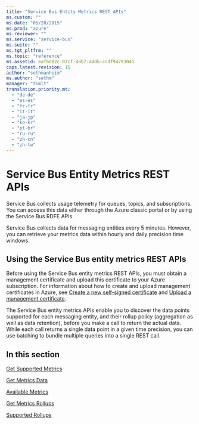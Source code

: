 ```yaml
---
title: "Service Bus Entity Metrics REST APIs"
ms.custom: ""
ms.date: "05/20/2015"
ms.prod: "azure"
ms.reviewer: ""
ms.service: "service-bus"
ms.suite: ""
ms.tgt_pltfrm: ""
ms.topic: "reference"
ms.assetid: eafbd82c-02cf-4db7-a4db-ccdf94793041
caps.latest.revision: 15
author: "sethmanheim"
ms.author: "sethm"
manager: "timlt"
translation.priority.mt: 
  - "de-de"
  - "es-es"
  - "fr-fr"
  - "it-it"
  - "ja-jp"
  - "ko-kr"
  - "pt-br"
  - "ru-ru"
  - "zh-cn"
  - "zh-tw"
---
```

# Service Bus Entity Metrics REST APIs
Service Bus collects usage telemetry for queues, topics, and subscriptions. You can access this data either through the Azure classic portal or by using the Service Bus RDFE APIs.  
  
 Service Bus collects data for messaging entities every 5 minutes. However, you can retrieve your metrics data within hourly and daily precision time windows.  
  
## Using the Service Bus entity metrics REST APIs  
 Before using the Service Bus entity metrics REST APIs, you must obtain a management certificate and upload this certificate to your Azure subscription. For information about how to create and upload management certificates in Azure, see [Create a new self-signed certificate](https://azure.microsoft.com/documentation/articles/cloud-services-certs-create/) and [Upload a management certificate](https://azure.microsoft.com/documentation/articles/azure-api-management-certs/).  
  
 The Service Bus entity metrics APIs enable you to discover the data points supported for each messaging entity, and their rollup policy (aggregation as well as data retention), before you make a call to return the actual data. While each call returns a single data point in a given time precision, you can use batching to bundle multiple queries into a single REST call.  
  
## In this section  
 [Get Supported Metrics](get-supported-metrics.md)  
  
 [Get Metrics Data](get-metrics-data.md)  
  
 [Available Metrics](available-metrics.md)  
  
 [Get Metrics Rollups](get-metrics-rollups.md)  
  
 [Supported Rollups](supported-rollups.md)